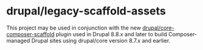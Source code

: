 # drupal/legacy-scaffold-assets

This project may be used in conjunction with the new [drupal/core-composer-scaffold](https://github.com/drupal/core-composer-scaffold) plugin used in Drupal 8.8.x and later to build Composer-managed Drupal sites using drupal/core version 8.7.x and earlier.
